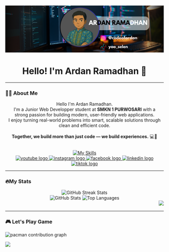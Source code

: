 <!-- ## Hello! I'm Ardan Ramadhan 👋 -->

<!--
**Ardan2008/Ardan2008** is a ✨ _special_ ✨ repository because its `README.md` (this file) appears on your GitHub profile.

Here are some ideas to get you started:

- 🔭 I’m currently working on ...
- 🌱 I’m currently learning ...
- 👯 I’m looking to collaborate on ...
- 🤔 I’m looking for help with ...
- 💬 Ask me about ...
- 📫 How to reach me: ...
- 😄 Pronouns: ...
- ⚡ Fun fact: ...
-->

![Ardan Ramadhan](img/ARDAN.png)

<h1 align="center">Hello! I'm Ardan Ramadhan 👋</h1>

---

### 👨‍💻 About Me

<p align="center">
  Hello I'm Ardan Ramadhan.<br>
  I'm a Junior Web Developper student at <b>SMKN 1 PURWOSARI</b> with a <br>strong passion for building modern, user-friendly web applications. <br>I enjoy turning real-world problems into smart, scalable solutions through clean and efficient code.<br><br>
  <strong>Together, we build more than just code — we build experiences.</strong> 💻🚀
</p>

##

<div align="center">
  <a href="https://skillicons.dev">
    <img src="https://skillicons.dev/icons?i=html,css,js,figma,php,mysql,laravel" alt="My Skills" />
  </a>
</div>

<div align="center">
  <a href="https://youtube.com/@yoo_selen?si=MO8DJ-rBaHxJCfr-" target="_blank">
    <img src="https://img.shields.io/static/v1?message=youtube&logo=youtube&label=&color=CB0404&logoColor=white&labelColor=&style=for-the-badge" height="25" alt="youtube logo"  />
  </a>
  <a href="https://www.instagram.com/codeofardan?igsh=MWszbnR4eXk5dHF6NQ==" target="_blank">
    <img src="https://img.shields.io/static/v1?message=Instagram&logo=instagram&label=&color=E4405F&logoColor=white&labelColor=&style=for-the-badge" height="25" alt="instagram logo"  />
  </a>
  <a href="https://www.facebook.com/share/18m5uES7Tc/" target="_blank">
    <img src="https://img.shields.io/static/v1?message=facebook&logo=facebook&label=&color=blue&logoColor=white&labelColor=&style=for-the-badge" height="25" alt="facebook logo"  />
  </a>
  <a href="https://www.linkedin.com/in/ardan-ramadhan-5a12a537b/" target="_blank">
    <img src="https://img.shields.io/static/v1?message=linkedin&logo=linkedin&label=&color=blue&logoColor=white&labelColor=&style=for-the-badge" height="25" alt="linkedin logo"  />
  </a>
  <a href="https://www.tiktok.com/@yoo_selen?_t=ZS-8yUN6GOFctW&_r=1" target="_blank">
    <img src="https://img.shields.io/static/v1?message=tiktok&logo=tiktok&label=&color=black&logoColor=white&labelColor=&style=for-the-badge" height="25" alt="tiktok logo"  />
  </a>
</div>

---

### 🔥My Stats

<div align="center">
  <img src="https://nirzak-streak-stats.vercel.app/?user=Ardan2008&theme=radical&hide_border=false" alt="GitHub Streak Stats"/>
  <br>
  <div>
    <img src="https://github-readme-stats.vercel.app/api?username=Ardan2008&theme=radical&hide_border=false&include_all_commits=false&count_private=false" alt="GitHub Stats" height="150"/>
    <img src="https://github-readme-stats.vercel.app/api/top-langs/?username=Ardan2008&theme=radical&hide_border=false&include_all_commits=false&count_private=false&layout=compact" alt="Top Languages" height="150"/>
  </div>
</div>
<div align="right">
  <img src="https://visitor-badge.laobi.icu/badge?page_id=Ardan2008.Ardan2008&left_color=darkslateblue&right_color=royalblue&left_text=visitors" />
</div>

<!-- #### 🏆 GitHub Trophies
![](https://github-profile-trophy.vercel.app/?username=Ardan2008&theme=radical&no-frame=false&no-bg=true&margin-w=4) -->

<!-- <div align="center">
<h2>🔝 Top Contributed Repo</h2>
<img src="https://github-contributor-stats.vercel.app/api?username=Ardan2008&limit=5&theme=radical&combine_all_yearly_contributions=true" alt="Top Repo Stats">
</div> -->

---

### 🎮 Let's Play Game

<picture>
  <source media="(prefers-color-scheme: dark)" srcset="https://raw.githubusercontent.com/Ardan2008/Ardan2008/output/pacman-contribution-graph-dark.svg">
  <source media="(prefers-color-scheme: light)" srcset="https://raw.githubusercontent.com/Ardan2008/Ardan2008/output/pacman-contribution-graph.svg">
  <img alt="pacman contribution graph" src="https://raw.githubusercontent.com/Ardan2008/Ardan2008/output/pacman-contribution-graph.svg">
</picture>

<!-- ![pacman contribution graph](https://raw.githubusercontent.com/Ardan2008/Ardan2008/output/pacman-contribution-graph.svg) -->

<!-- <img src="https://raw.githubusercontent.com/Ardan2008/Ardan2008/output/snake.svg" alt="Snake contribution animation" /> -->

[![](https://visitcount.itsvg.in/api?id=Ardan2008&icon=0&color=0)](https://visitcount.itsvg.in)

<!-- Proudly created with GPRM ( https://gprm.itsvg.in ) -->
